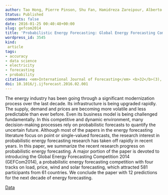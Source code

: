 ```yaml
---
author: Tao Hong, Pierre Pinson, Shu Fan, Hamidreza Zareipour, Alberto Troccoli, Rob&nbsp;J&nbsp;Hyndman
Status: Published
comments: false
date: 2016-01-25 00:40:48+00:00
slug: gefcom2014
title: 'Probabilistic Energy Forecasting: Global Energy Forecasting Competition 2014 and Beyond'
wordpress_id: 3545
kind:
 article
tags:
- accuracy
- data science
- electricity
- forecasting
- probability
citationn: <em>International Journal of Forecasting</em> <b>32</b>(3), 896–913
doi: 10.1016/j.ijforecast.2016.02.001
---
```


The energy industry has been going through a significant modernization process over the last decade. Its infrastructure is being upgraded rapidly. The supply, demand and prices are becoming more volatile and less predictable than ever before. Even its business model is being challenged fundamentally. In this competitive and dynamic environment, many decision-making processes rely on probabilistic forecasts to quantify the uncertain future. Although most of the papers in the energy forecasting literature focus on point or single-valued forecasts, the research interest in probabilistic energy forecasting research has taken off rapidly in recent years. In this paper, we summarize the recent research progress on probabilistic energy forecasting. A major portion of the paper is devoted to introducing the Global Energy Forecasting Competition 2014 (GEFCom2014), a probabilistic energy forecasting competition with four tracks on load, price, wind and solar forecasting, which attracted 581 participants from 61 countries. We conclude the paper with 12 predictions for the next decade of energy forecasting.


[Data](https://www.dropbox.com/s/mqftg79cmx85ymb/mmc1.zip?dl=0)
